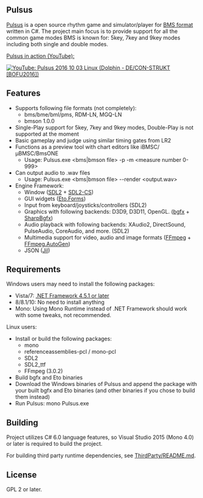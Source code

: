 Pulsus
---
[Pulsus](https://github.com/GoaLitiuM/Pulsus) is a open source rhythm game and simulator/player for [BMS format](https://en.wikipedia.org/wiki/Be-Music_Source) written in C#. The project main focus is to provide support for all the common game modes BMS is known for: 5key, 7key and 9key modes including both single and double modes.

[Pulsus in action (YouTube):](https://www.youtube.com/watch?v=6g5i-UZ3n8E&t=16)

[![YouTube: Pulsus 2016 10 03 Linux (Dolphin - DE/CON-STRUKT [BOFU2016])](https://img.youtube.com/vi/6g5i-UZ3n8E/maxresdefault.jpg)](https://www.youtube.com/watch?v=6g5i-UZ3n8E&t=16 "Pulsus 2016 10 03 Linux (Dolphin - DE/CON-STRUKT [BOFU2016])")


Features
---
- Supports following file formats (not completely):
  - bms/bme/bml/pms, RDM-LN, MGQ-LN
  - bmson 1.0.0
- Single-Play support for 5key, 7key and 9key modes, Double-Play is not supported at the moment
- Basic gameplay and judge using similar timing gates from LR2
- Functions as a preview tool with chart editors like iBMSC/µBMSC/BmsONE
  - Usage: Pulsus.exe <bms|bmson file> -p -m <measure number 0-999>
- Can output audio to .wav files
  - Usage: Pulsus.exe <bms|bmson file> --render <output.wav>
- Engine Framework:
  - Window ([SDL2](https://www.libsdl.org/) + [SDL2-CS](https://github.com/flibitijibibo/SDL2-CS))
  - GUI widgets ([Eto.Forms](https://github.com/picoe/Eto))
  - Input from keyboard/joysticks/controllers (SDL2)
  - Graphics with following backends: D3D9, D3D11, OpenGL. ([bgfx](https://github.com/bkaradzic/bgfx) + [SharpBgfx](https://github.com/MikePopoloski/SharpBgfx))
  - Audio playback with following backends: XAudio2, DirectSound, PulseAudio, CoreAudio, and more. (SDL2)
  - Multimedia support for video, audio and image formats ([FFmpeg](https://ffmpeg.org/) + [FFmpeg.AutoGen](https://github.com/Ruslan-B/FFmpeg.AutoGen))
  - JSON ([Jil](https://github.com/kevin-montrose/Jil))

Requirements
---
Windows users may need to install the following packages:
- Vista/7: [.NET Framework 4.5.1 or later](https://www.microsoft.com/en-us/download/details.aspx?id=49981)
- 8/8.1/10: No need to install anything
- Mono: Using Mono Runtime instead of .NET Framework should work with some tweaks, not recommended.

Linux users:
- Install or build the following packages:
  - mono
  - referenceassemblies-pcl / mono-pcl
  - SDL2
  - SDL2_ttf
  - FFmpeg (3.0.2)
- Build bgfx and Eto binaries
- Download the Windows binaries of Pulsus and append the package with your built bgfx and Eto binaries (and other binaries if you chose to build them instead)
- Run Pulsus: mono Pulsus.exe

Building
---
Project utilizes C# 6.0 language features, so Visual Studio 2015 (Mono 4.0) or later is required to build the project.

For building third party runtime dependencies, see [ThirdParty/README.md](../ThirdParty/README.md).

License
---
GPL 2 or later.
